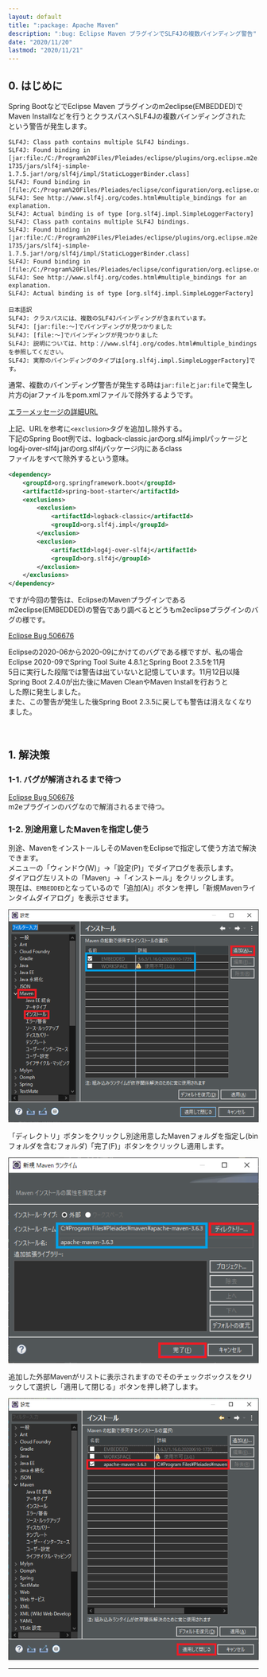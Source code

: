 ```yaml
---
layout: default
title: ":package: Apache Maven"
description: ":bug: Eclipse Maven プラグインでSLF4Jの複数バインディング警告"
date: "2020/11/20"
lastmod: "2020/11/21"
---
```


## 0. はじめに

Spring BootなどでEclipse Maven プラグインのm2eclipse(EMBEDDED)でMaven Installなどを行うとクラスパスへSLF4Jの複数バインディングされた  
という警告が発生します。  

    SLF4J: Class path contains multiple SLF4J bindings.
    SLF4J: Found binding in [jar:file:/C:/Program%20Files/Pleiades/eclipse/plugins/org.eclipse.m2e.maven.runtime.slf4j.simple_1.16.0.20200610-1735/jars/slf4j-simple-1.7.5.jar!/org/slf4j/impl/StaticLoggerBinder.class]
    SLF4J: Found binding in [file:/C:/Program%20Files/Pleiades/eclipse/configuration/org.eclipse.osgi/5/0/.cp/org/slf4j/impl/StaticLoggerBinder.class]
    SLF4J: See http://www.slf4j.org/codes.html#multiple_bindings for an explanation.
    SLF4J: Actual binding is of type [org.slf4j.impl.SimpleLoggerFactory]
    SLF4J: Class path contains multiple SLF4J bindings.
    SLF4J: Found binding in [jar:file:/C:/Program%20Files/Pleiades/eclipse/plugins/org.eclipse.m2e.maven.runtime.slf4j.simple_1.16.0.20200610-1735/jars/slf4j-simple-1.7.5.jar!/org/slf4j/impl/StaticLoggerBinder.class]
    SLF4J: Found binding in [file:/C:/Program%20Files/Pleiades/eclipse/configuration/org.eclipse.osgi/5/0/.cp/org/slf4j/impl/StaticLoggerBinder.class]
    SLF4J: See http://www.slf4j.org/codes.html#multiple_bindings for an explanation.
    SLF4J: Actual binding is of type [org.slf4j.impl.SimpleLoggerFactory]

    日本語訳
    SLF4J: クラスパスには、複数のSLF4Jバインディングが含まれています。
    SLF4J: [jar:file:～]でバインディングが見つかりました
    SLF4J: [file:～]でバインディングが見つかりました
    SLF4J: 説明については、http：//www.slf4j.org/codes.html#multiple_bindingsを参照してください。
    SLF4J: 実際のバインディングのタイプは[org.slf4j.impl.SimpleLoggerFactory]です。

通常、複数のバインディング警告が発生する時は`jar:file`と`jar:file`で発生し片方のjarファイルをpom.xmlファイルで除外するようです。  

[エラーメッセージの詳細URL](https://www.slf4j.org/codes.html#multiple_bindings)  

上記、URLを参考に`<exclusion>`タグを追加し除外する。  
下記のSpring Boot例では、logback-classic.jarのorg.slf4j.implパッケージとlog4j-over-slf4j.jarのorg.slf4jパッケージ内にあるclass  
ファイルをすべて除外するという意味。  

```xml
<dependency>
    <groupId>org.springframework.boot</groupId>
    <artifactId>spring-boot-starter</artifactId>
    <exclusions>
        <exclusion>
            <artifactId>logback-classic</artifactId>
            <groupId>org.slf4j.impl</groupId>
        </exclusion>
        <exclusion>
            <artifactId>log4j-over-slf4j</artifactId>
            <groupId>org.slf4j</groupId>
        </exclusion>
    </exclusions>
</dependency>
```

ですが今回の警告は、EclipseのMavenプラグインであるm2eclipse(EMBEDDED)の警告であり調べるとどうもm2eclipseプラグインのバグの様です。  

[Eclipse Bug 506676](https://bugs.eclipse.org/bugs/show_bug.cgi?id=506676)  

Eclipseの2020-06から2020-09にかけてのバグである様ですが、私の場合Eclipse 2020-09でSpring Tool Suite 4.8.1とSpring Boot 2.3.5を11月  
5日に実行した段階では警告は出ていないと記憶しています。11月12日以降Spring Boot 2.4.0が出た後にMaven CleanやMaven Installを行おうと  
した際に発生しました。  
また、この警告が発生した後Spring Boot 2.3.5に戻しても警告は消えなくなりました。  

<br />

## 1. 解決策

### 1-1. バグが解消されるまで待つ

[Eclipse Bug 506676](https://bugs.eclipse.org/bugs/show_bug.cgi?id=506676)  
m2eプラグインのバグなので解消されるまで待つ。  

### 1-2. 別途用意したMavenを指定し使う

別途、MavenをインストールしそのMavenをEclipseで指定して使う方法で解決できます。  
メニューの「ウィンドウ(W)」→「設定(P)」でダイアログを表示します。  
ダイアログ左リストの「Maven」→「インストール」をクリックします。  
現在は、`EMBEDDED`となっているので「追加(A)」ボタンを押し「新規Mavenラインタイムダイアログ」を表示させます。  

![1-2](M2eError/m2eclipse1.png)  

「ディレクトリ」ボタンをクリックし別途用意したMavenフォルダを指定し(binフォルダを含むフォルダ)「完了(F)」ボタンをクリックし適用します。  

![1-2-2](M2eError/m2eclipse2.png)  

追加した外部Mavenがリストに表示されますのでそのチェックボックスをクリックして選択し「適用して閉じる」ボタンを押し終了します。  

![1-2-3](M2eError/m2eclipse3.png)  

* * *
